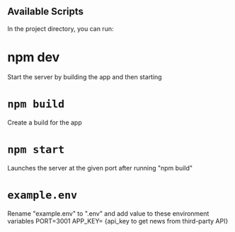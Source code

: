 ## Available Scripts
In the project directory, you can run:

# npm dev
Start the server by building the app and then starting

# `npm build`
Create a build for the app

# `npm start`
Launches the server at the given port after running "npm build"

# `example.env`
Rename "example.env" to ".env" and add value to these environment variables
PORT=3001
APP_KEY= {api_key to get news from third-party API}
